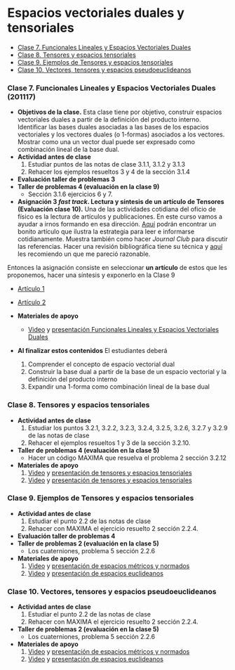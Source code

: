 # Espacios vectoriales duales y tensoriales
+ [Clase 7. Funcionales Lineales y Espacios Vectoriales Duales](#Clase7)
+ [Clase 8. Tensores y espacios tensoriales](#Clase8)
+ [Clase 9. Ejemplos de Tensores y espacios tensoriales](#Clase9)
+ [Clase 10. Vectores, tensores y espacios pseudoeuclideanos](#Clase10)

<a name="Clase7"></a>
### Clase 7. Funcionales Lineales y Espacios Vectoriales Duales (201117)
+ **Objetivos de la clase.** Esta clase tiene por objetivo, construir espacios vectoriales duales a partir de la definición del producto interno. Identificar las bases duales asociadas a las bases de los espacios vectoriales y los vectores duales (o 1-formas) asociados a los vectores. Mostrar como una un vector dual puede ser expresado como combinación lineal de la base dual. 
+ **Actividad antes de clase** 
   1. Estudiar puntos de las notas de clase 3.1.1, 3.1.2 y 3.1.3
   2. Rehacer los ejemplos resueltos 3 y 4 de la sección 3.1.4 
+ **Evaluación taller de problemas 3**   
+ **Taller de problemas 4 (evaluación en la clase 9)**
   + Sección 3.1.6 ejercicios 6 y 7.
+ **Asignación 3 *fast track*. Lectura y síntesis de un artículo de Tensores (Evaluación clase 10).** Una de las actividades cotidiana del oficio de físico es la lectura de artículos y publicaciones. En este curso vamos a ayudar a irnos formando en esa dirección. [Aquí](https://github.com/nunezluis/MisCursos/blob/main/MetMat1S20B/Materiales/LibrosArticulos/JournalClub.pdf) podrán encontrar un bonito artículo que ilustra la estrategia para leer e informarse cotidianamente. Muestra también como hacer *Journal Club* para discutir las referencias. Hacer una revisión bibliográfica tiene su técnica y [aquí](https://www.kent.ac.uk/learning/resources/studyguides/literaturereviews.pdf) les recomiendo un que me pareció razonable.

Entonces la asignación consiste en seleccionar **un artículo** de estos que les proponemos, hacer una síntesis y exponerlo en la Clase 9
   + [Artículo 1](https://github.com/nunezluis/MisCursos/blob/main/MetMat1S20B/Materiales/LibrosArticulos/Comon2014.pdf)
   + [Artículo 2](https://github.com/nunezluis/MisCursos/blob/main/MetMat1S20B/Materiales/LibrosArticulos/BattagliaAmerican%20Journal%20of%20Physics2013.pdf)
   
+ **Materiales de apoyo**
   + [Video](https://youtu.be/9u5g5Y5bdJI) y [presentación Funcionales Lineales y Espacios Vectoriales Duales](https://github.com/nunezluis/MisCursos/blob/main/MetMat1S20B/Materiales/Presentaciones/3_1FuncionalesLineales.pdf) 
+ **Al finalizar estos contenidos** El estudiantes deberá
   1. Comprender el concepto de espacio vectorial dual
   2. Construir la base dual a partir de la base de un espacio vectorial y la definición del producto interno
   3. Expandir una 1-forma como combinación lineal de la base dual
   
<a name="Clase8"></a>
### Clase 8. Tensores y espacios tensoriales 
+ **Actividad antes de clase** 
   1. Estudiar los puntos 3.2.1, 3.2.2, 3.2.3, 3.2.4, 3.2.5, 3.2.6, 3.2.7 y 3.2.9 de las notas de clase
   2. Rehacer el ejemplos resueltos 1 y 3 de la sección 3.2.10. 
+ **Taller de problemas 4 (evaluación en la clase 5)**
   + Hacer un código MAXIMA que resuelva el problema 2 sección 3.2.12   
+ **Materiales de apoyo**
   1. [Video]() y [presentación de tensores y espacios tensoriales]()
   2. [Video](https://youtu.be/rQ59n-wr9X8) y [presentación de tensores y espacios tensoriales]()

<a name="Clase9"></a>
### Clase 9. Ejemplos de Tensores y espacios tensoriales  
+ **Actividad antes de clase** 
   1. Estudiar el punto 2.2 de las notas de clase
   2. Rehacer con MAXIMA el ejercicio resuelto 2 sección 2.2.4.
+ **Evaluación taller de problemas 4**   
+ **Taller de problemas 2 (evaluación en la clase 5)**
   + Los cuaterniones, problema 5 sección 2.2.6
+ **Materiales de apoyo**
   1. [Video](https://youtu.be/la9Gnhc0uFg) y [presentación de espacios métricos y normados](https://github.com/nunezluis/MisCursos/blob/main/MetMat1S20B/Materiales/Presentaciones/2_2EspaciosMetricos.pdf)
   2. [Video](https://youtu.be/rQ59n-wr9X8) y [presentación de espacios euclideanos](https://github.com/nunezluis/MisCursos/blob/main/MetMat1S20B/Materiales/Presentaciones/2_23EspaciosEuclideanos.pdf)
   
<a name="Clase10"></a>
### Clase 10. Vectores, tensores y espacios pseudoeuclideanos  
+ **Actividad antes de clase** 
   1. Estudiar el punto 2.2 de las notas de clase
   2. Rehacer con MAXIMA el ejercicio resuelto 2 sección 2.2.4. 
+ **Taller de problemas 2 (evaluación en la clase 5)**
   + Los cuaterniones, problema 5 sección 2.2.6
+ **Materiales de apoyo**
   1. [Video](https://youtu.be/la9Gnhc0uFg) y [presentación de espacios métricos y normados](https://github.com/nunezluis/MisCursos/blob/main/MetMat1S20B/Materiales/Presentaciones/2_2EspaciosMetricos.pdf)
   2. [Video](https://youtu.be/rQ59n-wr9X8) y [presentación de espacios euclideanos](https://github.com/nunezluis/MisCursos/blob/main/MetMat1S20B/Materiales/Presentaciones/2_23EspaciosEuclideanos.pdf)
